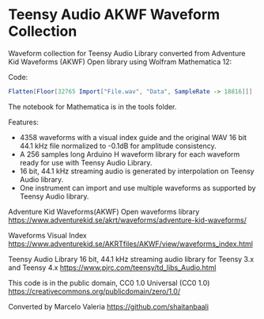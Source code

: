 Teensy Audio AKWF Waveform Collection
====================

Waveform collection for Teensy Audio Library converted from 
Adventure Kid Waveforms (AKWF) Open library using 
Wolfram Mathematica 12:

Code:
```Mathematica
Flatten[Floor[32765 Import["File.wav", "Data", SampleRate -> 18816]]]
```

The notebook for Mathematica is in the tools folder. 

Features:

* 4358 waveforms with a visual index guide and the original WAV 16 bit 44.1 kHz file normalized to -0.1dB for amplitude consistency.
* A 256 samples long Arduino H waveform library for each waveform ready for use with Teensy Audio Library. 
* 16 bit, 44.1 kHz streaming audio is generated by interpolation on Teensy Audio library.
* One instrument can import and use multiple waveforms as supported by Teensy Audio library.



Adventure Kid Waveforms(AKWF) Open waveforms library
https://www.adventurekid.se/akrt/waveforms/adventure-kid-waveforms/ 

Waveforms Visual Index
https://www.adventurekid.se/AKRTfiles/AKWF/view/waveforms_index.html

Teensy Audio Library 
16 bit, 44.1 kHz streaming audio library for Teensy 3.x and Teensy 4.x
https://www.pjrc.com/teensy/td_libs_Audio.html 


This code is in the public domain, CC0 1.0 Universal (CC0 1.0)
https://creativecommons.org/publicdomain/zero/1.0/

Converted by Marcelo Valeria 
https://github.com/shaitanbaali

